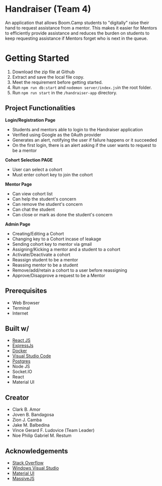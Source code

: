 # Handraiser (Team 4)

An application that allows Boom.Camp students to "digitally" raise their hand to request assistance from a mentor. This makes it easier for Mentors to efficiently provide assistance and reduces the burden on students to keep requesting assistance if Mentors forget who is next in the queue.

# Getting Started

1. Download the zip file at Github
2. Extract and save the local file copy.
3. Meet the requirement before getting started.
4. Run `npm run db:start` and `nodemon server/index.js`in the root folder.
5. Run `npm run start` in the `/handraiser-app` directory.

## Project Functionalities

**Login/Registration Page**

- Students and mentors able to login to the Handraiser application
- Verified using Google as the 0Auth provider
- Generates an alert, notifying the user if failure happens or it succeeded
- On the first login, there is an alert asking if the user wants to request to be a mentor

**Cohort Selection PAGE**

- User can select a cohort
- Must enter cohort key to join the cohort

**Mentor Page**

- Can view cohort list
- Can help the student's concern
- Can remove the student's concern
- Can chat the student
- Can close or mark as done the student's concern

**Admin Page**

- Creating/Editing a Cohort
- Changing key to a Cohort incase of leakage
- Sending cohort key to mentor via gmail
- Assigning/Kicking a mentor and a student to a cohort
- Activate/Deactivate a cohort
- Reassign student to be a mentor
- Reassing mentor to be a student
- Remove/add/retain a cohort to a user before reassigning
- Approve/Disapprove a request to be a Mentor

## Prerequisites

- Web Browser
- Terminal
- Internet

## Built w/

- [React JS](https://reactjs.org/)
- [ExpressJs](<[https://expressjs.com/](https://expressjs.com/)>)
- [Docker](<[https://www.docker.com/](https://www.docker.com/)>)
- [Visual Studio Code](<([https://code.visualstudio.com/](https://code.visualstudio.com/))>)
- [Postgres](<([[https://www.postgresql.org/docs/](https://www.postgresql.org/docs/))>)
- Node JS
- Socket.IO
- React
- Material UI

## Creator

- Clark B. Amor
- Joven B. Bandagosa
- Zion J. Camba
- Jake M. Balbedina
- Vince Gerard F. Ludovice (Team Leader)
- Noe Philip Gabriel M. Restum

## Acknowledgements

- [Stack Overflow](<[[https://stackoverflow.com/](https://stackoverflow.com/)](https://stackoverflow.com/](https://stackoverflow.com/))>)
- [Windows Visual Studio](<[https://code.visualstudio.com](https://code.visualstudio.com/)>)
- [Material UI](<[[https://material-ui.com/](https://material-ui.com/)](https://material-ui.com/](https://material-ui.com/))>)
- [MassiveJS](<[[https://massivejs.org/](https://massivejs.org/)](https://massivejs.org/](https://massivejs.org/))>)
